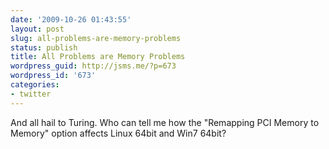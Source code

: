 ```yaml
---
date: '2009-10-26 01:43:55'
layout: post
slug: all-problems-are-memory-problems
status: publish
title: All Problems are Memory Problems
wordpress_guid: http://jsms.me/?p=673
wordpress_id: '673'
categories:
- twitter
---
```


And all hail to Turing. Who can tell me how the "Remapping PCI Memory to Memory" option affects Linux 64bit and Win7 64bit?
